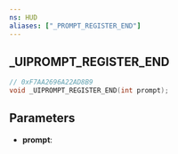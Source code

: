 ```yaml
---
ns: HUD
aliases: ["_PROMPT_REGISTER_END"]
---
```

## _UIPROMPT_REGISTER_END

```c
// 0xF7AA2696A22AD8B9
void _UIPROMPT_REGISTER_END(int prompt);
```

## Parameters
* **prompt**:
